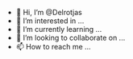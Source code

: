 - 👋 Hi, I’m @Delrotjas
- 👀 I’m interested in ...
- 🌱 I’m currently learning ...
- 💞️ I’m looking to collaborate on ...
- 📫 How to reach me ...

<!---
Delrotjas/Delrotjas is a ✨ special ✨ repository because its `README.md` (this file) appears on your GitHub profile.
You can click the Preview link to take a look at your changes.
--->

